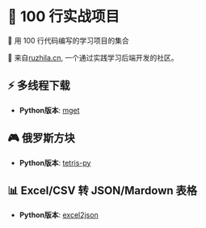 # 📖 100 行实战项目

🚀 用 100 行代码编写的学习项目的集合

💁 来自[ruzhila.cn](http://ruzhila.cn/?from=github_100_line_code), 一个通过实践学习后端开发的社区。


## ⚡ 多线程下载
 - **Python版本**: [mget](https://github.com/ruzhila/mget)
  

## 🎮 俄罗斯方块
 - **Python版本**: [tetris-py](https://github.com/ruzhila/tetris-py)
  
## 📊 Excel/CSV 转 JSON/Mardown 表格
 - **Python版本**: [excel2json](https://github.com/ruzhila/excel_csv_to_json_or_markdown)